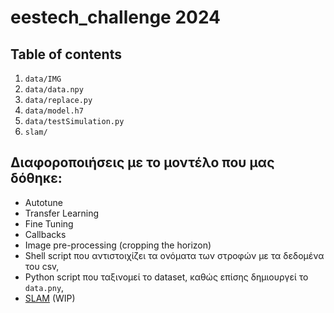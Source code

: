 # eestech_challenge 2024

## Table of contents
1. ```data/IMG```
2. ```data/data.npy```
3. ```data/replace.py```
4. ```data/model.h7```
5. ```data/testSimulation.py```
6. ```slam/```


## Διαφοροποιήσεις με το μοντέλο που μας δόθηκε:

* Autotune
* Transfer Learning
* Fine Tuning
* Callbacks
* Image pre-processing (cropping the horizon)
* Shell script που αντιστοιχίζει τα ονόματα των στροφών με τα δεδομένα του csv,
* Python script που ταξινομεί το dataset, καθώς επίσης δημιουργεί το ```data.pny```,
* [SLAM](https://en.wikipedia.org/wiki/Simultaneous_localization_and_mapping) (WIP)
